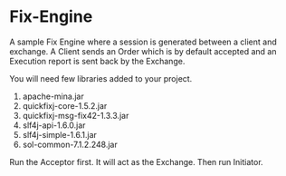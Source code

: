 # Fix-Engine
A sample Fix Engine where a session is generated between a client and exchange. A Client sends an Order which is by default accepted and an Execution report is sent back by the Exchange.

You will need few libraries added to your project.
1. apache-mina.jar
2. quickfixj-core-1.5.2.jar
3. quickfixj-msg-fix42-1.3.3.jar
4. slf4j-api-1.6.0.jar
5. slf4j-simple-1.6.1.jar
6. sol-common-7.1.2.248.jar

Run the Acceptor first. It will act as the Exchange. Then run Initiator.
